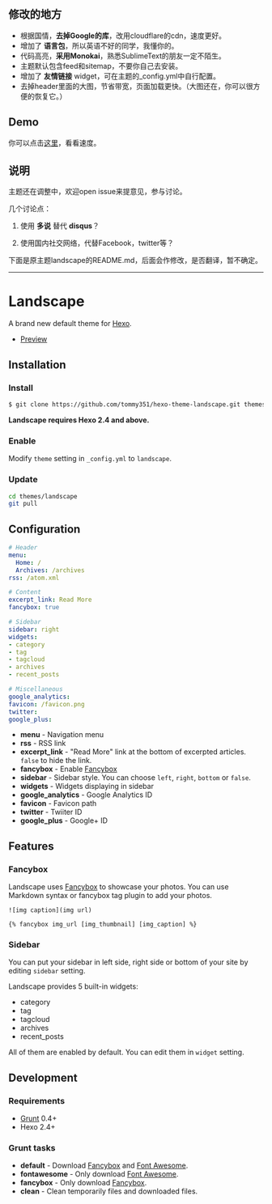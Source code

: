 ## 修改的地方
- 根据国情，**去掉Google的库**，改用cloudflare的cdn，速度更好。
- 增加了 **语言包**，所以英语不好的同学，我懂你的。
- 代码高亮，**采用Monokai**，熟悉SublimeText的朋友一定不陌生。
- 主题默认包含feed和sitemap，不要你自己去安装。
- 增加了 **友情链接** widget，可在主题的_config.yml中自行配置。
- 去掉header里面的大图，节省带宽，页面加载更快。（大图还在，你可以很方便的恢复它。）

## Demo
你可以点击[这里](http://reqianduan.com/)，看看速度。

## 说明
主题还在调整中，欢迎open issue来提意见，参与讨论。

几个讨论点：

1. 使用 **多说** 替代 **disqus**？

2. 使用国内社交网络，代替Facebook，twitter等？

下面是原主题landscape的README.md，后面会作修改，是否翻译，暂不确定。

---

# Landscape

A brand new default theme for [Hexo].

- [Preview](http://hexo.io/hexo-theme-landscape/)

## Installation

### Install

``` bash
$ git clone https://github.com/tommy351/hexo-theme-landscape.git themes/landscape
```

**Landscape requires Hexo 2.4 and above.**

### Enable

Modify `theme` setting in `_config.yml` to `landscape`.

### Update

``` bash
cd themes/landscape
git pull
```

## Configuration

``` yml
# Header
menu:
  Home: /
  Archives: /archives
rss: /atom.xml

# Content
excerpt_link: Read More
fancybox: true

# Sidebar
sidebar: right
widgets:
- category
- tag
- tagcloud
- archives
- recent_posts

# Miscellaneous
google_analytics:
favicon: /favicon.png
twitter:
google_plus:
```

- **menu** - Navigation menu
- **rss** - RSS link
- **excerpt_link** - "Read More" link at the bottom of excerpted articles. `false` to hide the link.
- **fancybox** - Enable [Fancybox]
- **sidebar** - Sidebar style. You can choose `left`, `right`, `bottom` or `false`.
- **widgets** - Widgets displaying in sidebar
- **google_analytics** - Google Analytics ID
- **favicon** - Favicon path
- **twitter** - Twiiter ID
- **google_plus** - Google+ ID

## Features

### Fancybox

Landscape uses [Fancybox] to showcase your photos. You can use Markdown syntax or fancybox tag plugin to add your photos.

```
![img caption](img url)

{% fancybox img_url [img_thumbnail] [img_caption] %}
```

### Sidebar

You can put your sidebar in left side, right side or bottom of your site by editing `sidebar` setting.

Landscape provides 5 built-in widgets:

- category
- tag
- tagcloud
- archives
- recent_posts

All of them are enabled by default. You can edit them in `widget` setting.

## Development

### Requirements

- [Grunt] 0.4+
- Hexo 2.4+

### Grunt tasks

- **default** - Download [Fancybox] and [Font Awesome].
- **fontawesome** - Only download [Font Awesome].
- **fancybox** - Only download [Fancybox].
- **clean** - Clean temporarily files and downloaded files.

[Hexo]: http://zespia.tw/hexo/
[Fancybox]: http://fancyapps.com/fancybox/
[Font Awesome]: http://fontawesome.io/
[Grunt]: http://gruntjs.com/
